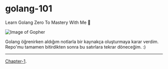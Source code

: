 # golang-101
Learn Golang Zero To Mastery With Me 🦋

![Image of Gopher](https://res.cloudinary.com/practicaldev/image/fetch/s--8-yHySDD--/c_imagga_scale,f_auto,fl_progressive,h_900,q_auto,w_1600/https://dev-to-uploads.s3.amazonaws.com/uploads/articles/db3m4zatbzjqhkb0v05c.jpg)

Golang öğrenirken aldığım notlarla bir kaynakça oluşturmaya karar verdim. Repo'mu tamamen bitirdikten sonra bu satırlara tekrar döneceğim. :)

--------

[Chapter-1](https://pages.github.com/).
